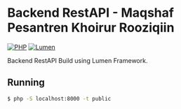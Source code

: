 # Backend RestAPI - Maqshaf Pesantren Khoirur Rooziqiin

[![PHP](https://img.shields.io/badge/PHP-v7.3-blue)]()
[![Lumen](https://img.shields.io/badge/Lumen-v8.2.3-red)]()

Backend RestAPI Build using Lumen Framework.

## Running

```bash
$ php -S localhost:8000 -t public
